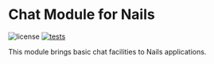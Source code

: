 # Chat Module for Nails

![license](https://img.shields.io/badge/license-MIT-green.svg)
[![tests](https://github.com/nails/module-chat/actions/workflows/build_and_test.yml/badge.svg)](https://github.com/nails/module-chat/actions)

This module brings basic chat facilities to Nails applications.
